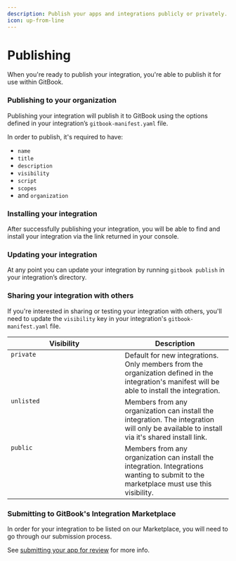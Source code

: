 ```yaml
---
description: Publish your apps and integrations publicly or privately.
icon: up-from-line
---
```


# Publishing

When you're ready to publish your integration, you're able to publish it for use within GitBook.

### Publishing to your organization

Publishing your integration will publish it to GitBook using the options defined in your integration’s  `gitbook-manifest.yaml` file.&#x20;

In order to publish, it's required to have:

* `name`
* `title`
* `description`
* `visibility`
* `script`
* `scopes`
* and `organization`

### Installing your integration

After successfully publishing your integration, you will be able to find and install your integration via the link returned in your console.&#x20;

### Updating your integration

At any point you can update your integration by running `gitbook publish` in your integration’s directory.

### Sharing your integration with others

If you're interested in sharing or testing your integration with others, you'll need to update the `visibility` key in your integration's `gitbook-manifest.yaml` file.&#x20;

<table><thead><tr><th width="243.5546875" valign="top">Visibility</th><th>Description</th></tr></thead><tbody><tr><td valign="top"><code>private</code></td><td>Default for new integrations. Only members from the organization defined in the integration's manifest will be able to install the integration.</td></tr><tr><td valign="top"><code>unlisted</code></td><td>Members from any organization can install the integration. The integration will only be available to install via it's shared install link.</td></tr><tr><td valign="top"><code>public</code></td><td>Members from any organization can install the integration. Integrations wanting to submit to the marketplace must use this visibility.</td></tr></tbody></table>

### Submitting to GitBook's Integration Marketplace

In order for your integration to be listed on our Marketplace, you will need to go through our submission process.&#x20;

See [submitting your app for review](../marketplace/submit-your-app-for-review.md) for more info.
